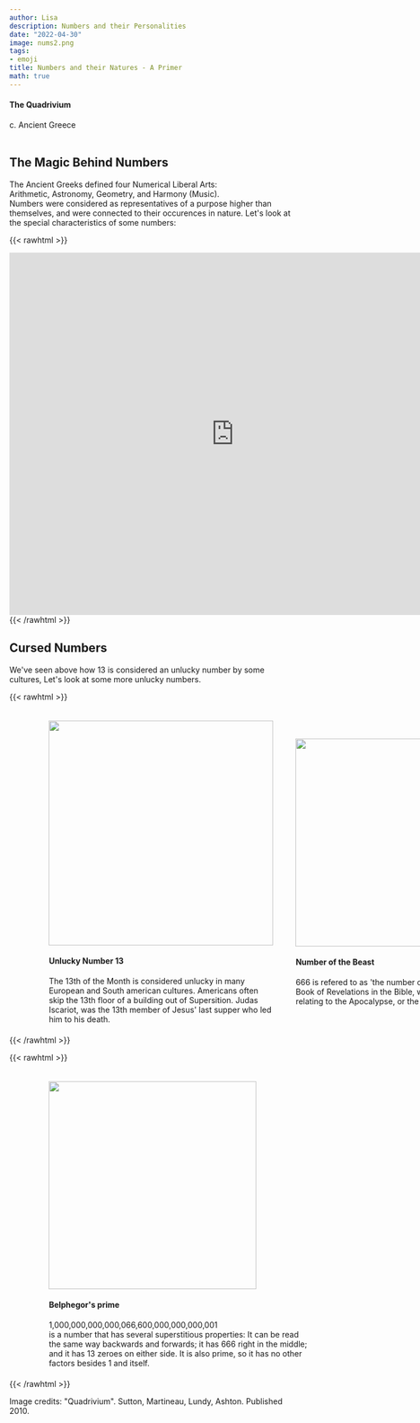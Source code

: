 ```yaml
---
author: Lisa
description: Numbers and their Personalities
date: "2022-04-30"
image: nums2.png 
tags:
- emoji
title: Numbers and their Natures - A Primer
math: true
---
```


#### The Quadrivium
c. Ancient Greece  
&nbsp;


## The Magic Behind Numbers

The Ancient Greeks defined four Numerical Liberal Arts:   
Arithmetic, Astronomy, Geometry, and Harmony (Music).   
Numbers were considered as representatives of a purpose higher than themselves, and were connected to their occurences in nature.
Let's look at the special characteristics of some numbers:

{{< rawhtml >}}
<div class="center">
<div
style="
    width: 100%;
    height: 3.5rem;
    z-index:2;
    background: var(--bg);
    color: var(--bg);
    position: relative;"
></div>
<div style="margin-top:-3.5rem;z-index:1;position: relative;">
<iframe 
        src="https://editor.p5js.org/lisa-pinto/full/5mNzcssyl"
        style="border-style: none;width: 800px; height: 645px"
        >
</iframe>
</div>
</div>
{{< /rawhtml >}}

## Cursed Numbers

We've seen above how 13 is considered an unlucky number by some cultures, Let's look at some more unlucky numbers.

{{< rawhtml >}}
<div style="display: flex; width:50%;padding-left:10%;align-items: center; ">
<div style="padding:20px">
<img src="/images/13curse.jpg" style="width:400px;">
<h4>Unlucky Number 13</h4>
The 13th of the Month is considered unlucky in many European and South american cultures. Americans often skip the 13th floor of a building out of Supersition. Judas Iscariot, was the 13th member of Jesus' last supper who led him to his death.
</div> 
<div style="padding:20px">
<img src="/images/6662.jpg" style="width:370px; ">
<h4>Number of the Beast</h4>
666 is refered to as 'the number of the beast' in the Book of Revelations in the Bible, which is the book relating to the Apocalypse, or the end of the world.
</div>
</div>
{{< /rawhtml >}}

{{< rawhtml >}}
<div style="display: flex; width:100%;padding-left:10%;justify-content: center;">
<div style="padding:20px; max-width:600px">
<img src="/images/belphegor.jpg" style="width:370px; ">
<h4>Belphegor's prime</h4>
1,000,000,000,000,066,600,000,000,000,001<br>is a number that has several superstitious properties: It can be read the same way backwards and forwards; it has 666 right in the middle; and it has 13 zeroes on either side. It is also prime, so it has no other factors besides 1 and itself.
</div>
</div>
{{< /rawhtml >}}

Image credits: "Quadrivium". Sutton, Martineau, Lundy, Ashton. Published 2010.
